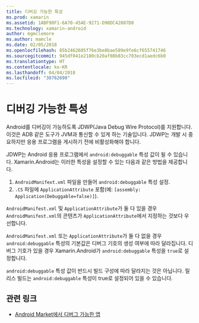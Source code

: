 ```yaml
---
title: 디버깅 가능한 특성
ms.prod: xamarin
ms.assetid: 1ABF90F1-6A70-45AE-9271-D90DC42807D0
ms.technology: xamarin-android
author: mgmclemore
ms.author: mamcle
ms.date: 02/05/2018
ms.openlocfilehash: 85b2462605f76e3be8bae589e9fe6cf655741746
ms.sourcegitcommit: 945df041e2180cb20af08b83cc703ecd1aedc6b0
ms.translationtype: HT
ms.contentlocale: ko-KR
ms.lasthandoff: 04/04/2018
ms.locfileid: "30762690"
---
```

# <a name="debuggable-attribute"></a>디버깅 가능한 특성



Android를 디버깅이 가능하도록 JDWP(Java Debug Wire Protocol)를 지원합니다. 이것은 ADB 같은 도구가 JVM과 통신할 수 있게 하는 기술입니다. JDWP는 개발 시 중요하지만 응용 프로그램을 게시하기 전에 비활성화해야 합니다.

JDWP는 Android 응용 프로그램에서 `android:debuggable` 특성 값이 될 수 있습니다. Xamarin.Android는 이러한 특성을 설정할 수 있는 다음과 같은 방법을 제공합니다.

1.  `AndroidManifext.xml` 파일을 만들어 `android:debuggable` 특성 설정.
2.  `.CS` 파일에 `ApplicationAttribute` 포함(예: `[assembly: Application(Debuggable=false)]`).


`AndroidManifest.xml` 및 `ApplicationAttribute`가 둘 다 있을 경우 `AndroidManifest.xml`의 콘텐츠가 `ApplicationAttribute`에서 지정하는 것보다 우선합니다.

`AndroidManifest.xml` 또는 `ApplicationAttribute`가 둘 다 없을 경우 `android:debuggable` 특성의 기본값은 디버그 기호의 생성 여부에 따라 달라집니다. 디버그 기호가 있을 경우 Xamarin.Android가 `android:debuggable` 특성을 `true`로 설정합니다.

`android:debuggable` 특성 값이 반드시 빌드 구성에 따라 달라지는 것은 아닙니다. 릴리스 빌드는 `android:debuggable` 특성이 true로 설정되어 있을 수 있습니다.


## <a name="related-links"></a>관련 링크

- [Android Market에서 디버그 가능한 앱](http://labs.mwrinfosecurity.com/blog/2011/07/07/debuggable-apps-in-android-market/)
